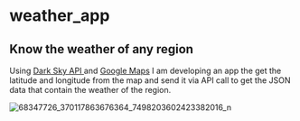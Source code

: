 # weather_app
## Know the weather of any region 

Using [Dark Sky API ](https://darksky.net/dev) and [Google Maps](https://cloud.google.com/maps-platform/) I am developing an app the get the latitude and longitude from the map and send it via API call to get the JSON data that contain the weather of the region.

![68347726_370117863676364_7498203602423382016_n](https://user-images.githubusercontent.com/41305917/63215596-35168900-c129-11e9-9fc1-761060ad176d.png)
